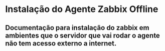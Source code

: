 # Instalação do Agente Zabbix Offline

## Documentação para instalação do zabbix em ambientes que o servidor que vai rodar o agente não tem acesso externo a internet.
